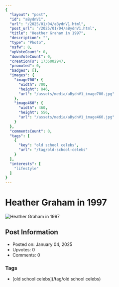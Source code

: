 ```yaml
---
{
  "layout": "post",
  "id": "aBydnV1",
  "url": "/2025/01/04/aBydnV1.html",
  "post_url": "/2025/01/04/aBydnV1.html",
  "title": "Heather Graham in 1997",
  "description": "",
  "type": "Photo",
  "nsfw": 0,
  "upVoteCount": 0,
  "downVoteCount": 0,
  "creationTs": 1736002947,
  "promoted": 0,
  "badges": [],
  "images": {
    "image700": {
      "width": 700,
      "height": 846,
      "url": "/assets/media/aBydnV1_image700.jpg"
    },
    "image460": {
      "width": 460,
      "height": 556,
      "url": "/assets/media/aBydnV1_image460.jpg"
    }
  },
  "commentsCount": 0,
  "tags": [
    {
      "key": "old school celebs",
      "url": "/tag/old-school-celebs"
    }
  ],
  "interests": [
    "lifestyle"
  ]
}
---
```


# Heather Graham in 1997

![Heather Graham in 1997](/assets/media/aBydnV1_image700.jpg)

## Post Information

- Posted on: January 04, 2025
- Upvotes: 0
- Comments: 0

### Tags

- [old school celebs](/tag/old school celebs)

